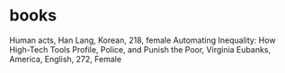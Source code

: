 # books
Human acts, Han Lang, Korean, 218, female
Automating Inequality: How High-Tech Tools Profile, Police, and Punish the Poor, Virginia Eubanks, America, English, 272, Female
